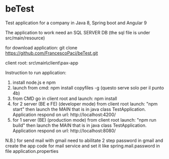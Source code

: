 # beTest

Test application for a company in Java 8, Spring boot and Angular 9

The application to work need an SQL SERVER DB (the sql file is under src/main/resource)

for download application: git clone https://github.com/FrancescoPaci/beTest.git

client root: src\main\client\pax-app

Instruction to run application:
  
  1) install node.js e npm
  2) launch from cmd: npm install copyfiles -g (questo serve solo per il punto 4b)
  3) from CMD go in client root and launch: npm install
  4) for 2 server (BE e FE) (developer mode) from client root launch: "npm start"
     then launch the MAIN that is in java class TestApplication.
     Application respond on url: http://localhost:4200/
  5) for 1 server (BE) (production mode) from client root launch: "npm run build"
     then launch the MAIN that is in java class TestApplication.
     Application respond on url: http://localhost:8080/
  
  N.B.) for send mail with gmail need to abilitate 2 step password in gmail and create the app code for mail service
      and set it like spring.mail.password in file application.properties
